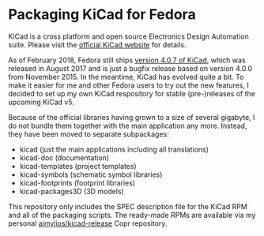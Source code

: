 # Packaging KiCad for Fedora

KiCad is a cross platform and open source Electronics Design Automation suite. Please visit the [official KiCad website](http://kicad-pcb.org/) for details.

As of February 2018, Fedora still ships [version 4.0.7 of KiCad](https://src.fedoraproject.org/rpms/kicad), which was released in August 2017 and is just a bugfix release based on version 4.0.0 from November 2015. In the meantime, KiCad has evolved quite a bit. To make it easier for me and other Fedora users to try out the new features, I decided to set up my own KiCad respository for stable (pre-)releases of the upcoming KiCad v5.

Because of the official libraries having grown to a size of several gigabyte, I do not bundle them together with the main application any more. Instead, they have been moved to separate subpackages:
* kicad (just the main applications including all translations)
* kicad-doc (documentation)
* kicad-templates (project templates)
* kicad-symbols (schematic symbol libraries)
* kicad-footprints (footprint libraries)
* kicad-packages3D (3D models)

This repository only includes the SPEC description file for the KiCad RPM and all of the packaging scripts. The ready-made RPMs are available via my personal [aimylios/kicad-release](https://copr.fedorainfracloud.org/coprs/aimylios/kicad-release/) Copr repository.

